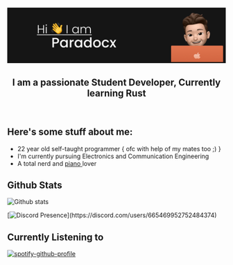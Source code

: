 ![header](./assets/header2.png)

<div align="center">
  <h2>I am a passionate Student Developer, Currently learning Rust</h2> 
</div>
<br>

## Here's some stuff about me:
<ul style="list-style-type:disc;">
  <li> 22 year old self-taught programmer { ofc with help of my mates too ;) }</li>
  <li>I'm currently pursuing Electronics and Communication Engineering </li>
  <li>A total nerd and <u> piano </u> lover </li>
 </ul>
 
 
 ## Github Stats
 ![Github stats](https://github-readme-stats.vercel.app/api?username=para-docx)
 
 
 [![Discord Presence](https://lanyard.cnrad.dev/api/665469952752484374?idleMessage=Probably%20working%20irl...)](https://discord.com/users/665469952752484374)
   
## Currently Listening to
[![spotify-github-profile](https://spotify-github-profile.vercel.app/api/view?uid=31zanlx2rmfti6y4fdzxyyt6mcp4&cover_image=true&theme=natemoo-re&bar_color=53b14f&bar_color_cover=true)](https://spotify-github-profile.vercel.app/api/view?uid=31zanlx2rmfti6y4fdzxyyt6mcp4&redirect=true)
